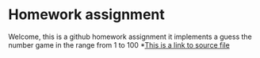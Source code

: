 # Homework assignment 
 Welcome, this is a github homework assignment it implements a guess the number game in the range from 1 to 100
 *[This is a link to source file]()
